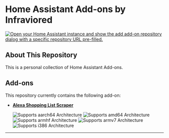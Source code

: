 # Home Assistant Add-ons by Infraviored

[![Open your Home Assistant instance and show the add add-on repository dialog with a specific repository URL pre-filled.](https://my.home-assistant.io/badges/supervisor_add_addon_repository.svg)](https://my.home-assistant.io/redirect/supervisor_add_addon_repository/?repository_url=https%3A%2F%2Fgithub.com%2FInfraviored%2Falexa_list_ha_import)

## About This Repository

This is a personal collection of Home Assistant Add-ons.

## Add-ons

This repository currently contains the following add-on:

- **<a href="https://github.com/Infraviored/alexa_list_ha_import/tree/main/alexa_shopping_list_scraper">Alexa Shopping List Scraper</a>**

  ![Supports aarch64 Architecture][aarch64-shield]
  ![Supports amd64 Architecture][amd64-shield]
  ![Supports armhf Architecture][armhf-shield]
  ![Supports armv7 Architecture][armv7-shield]
  ![Supports i386 Architecture][i386-shield]

---

<!--
Developer Notes:
- While developing, comment out the 'image' key from 'example/config.yaml' to make the supervisor build the addon. Remember to re-enable it before pushing changes.
- When merging to the 'main' branch, a new build will be triggered. Ensure the 'version' in 'config.yaml' and the 'CHANGELOG.md' are updated.
- The first build might require setting the image configuration on the GitHub container registry to public and adjusting GitHub Actions permissions (Settings > Actions > General > Workflow > Read & Write).
- Adjust the 'image' key in 'config.yaml' to point to your username.
- The 'slug' key in 'config.yaml' should match the add-on's directory name.
- Update all keys/URLs pointing to the original repository to your fork.
- Share your repository on the Home Assistant forums!
-->

[aarch64-shield]: https://img.shields.io/badge/aarch64-yes-green.svg
[amd64-shield]: https://img.shields.io/badge/amd64-yes-green.svg
[armhf-shield]: https://img.shields.io/badge/armhf-yes-green.svg
[armv7-shield]: https://img.shields.io/badge/armv7-yes-green.svg
[i386-shield]: https://img.shields.io/badge/i386-yes-green.svg
